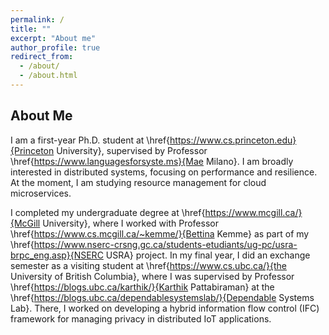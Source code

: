 ```yaml
---
permalink: /
title: ""
excerpt: "About me"
author_profile: true
redirect_from: 
  - /about/
  - /about.html
---
```


About Me 
---------
I am a first-year Ph.D. student at \href{https://www.cs.princeton.edu}{Princeton University}, supervised by Professor \href{https://www.languagesforsyste.ms}{Mae Milano}. I am broadly interested in distributed systems, focusing on performance and resilience. At the moment, I am studying resource management for cloud microservices.

I completed my undergraduate degree at \href{https://www.mcgill.ca/}{McGill University}, where I worked with Professor \href{https://www.cs.mcgill.ca/~kemme/}{Bettina Kemme} as part of my \href{https://www.nserc-crsng.gc.ca/students-etudiants/ug-pc/usra-brpc_eng.asp}{NSERC USRA} project. In my final year, I did an exchange semester as a visiting student at \href{https://www.cs.ubc.ca/}{the University of British Columbia}, where I was supervised by Professor \href{https://blogs.ubc.ca/karthik/}{Karthik Pattabiraman} at the \href{https://blogs.ubc.ca/dependablesystemslab/}{Dependable Systems Lab}. There, I worked on developing a hybrid information flow control (IFC) framework for managing privacy in distributed IoT applications.